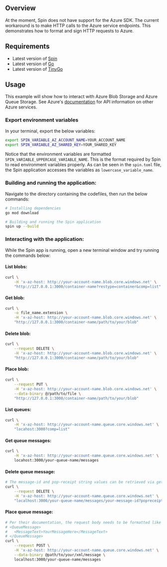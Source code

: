 ## Overview

At the moment, Spin does not have support for the Azure SDK. The current workaround is to make HTTP calls to the Azure service endpoints. This demonstrates how to format and sign HTTP requests to Azure.

## Requirements

- Latest version of [Spin](https://developer.fermyon.com/spin/v2/install)
- Latest version of [Go](https://go.dev/doc/install)
- Latest version of [TinyGo](https://tinygo.org/getting-started/install/)


## Usage

This example will show how to interact with Azure Blob Storage and Azure Queue Storage. See Azure's [documentation](https://learn.microsoft.com/en-us/rest/api/azure/) for API information on other Azure services. 

### Export environment variables

In your terminal, export the below variables:

```bash
export SPIN_VARIABLE_AZ_ACCOUNT_NAME=YOUR_ACCOUNT_NAME
export SPIN_VARIABLE_AZ_SHARED_KEY=YOUR_SHARED_KEY
```

Notice that the environment variables are formatted `SPIN_VARIABLE_UPPERCASE_VARIABLE_NAME`. This is the format required by Spin to read environment variables properly. As can be seen in the `spin.toml` file, the Spin application accesses the variables as `lowercase_variable_name`. 


### Building and running the application:

Navigate to the directory containing the codefiles, then run the below commands:

```bash
# Installing dependencies
go mod download

# Building and running the Spin application
spin up --build
```


### Interacting with the application:

While the Spin app is running, open a new terminal window and try running the commands below:

#### List blobs:

```bash
curl \
    -H 'x-az-host: http://your-account-name.blob.core.windows.net' \
    "http://127.0.0.1:3000/container-name?restype=container&comp=list"
```

#### Get blob:

```bash
curl \
    -o file_name.extension \
    -H 'x-az-host: http://your-account-name.blob.core.windows.net' \
    "http://127.0.0.1:3000/container-name/path/to/your/blob"
```

#### Delete blob:

```bash
curl \
    --request DELETE \
    -H 'x-az-host: http://your-account-name.blob.core.windows.net' \
    "http://127.0.0.1:3000/container-name/path/to/your/blob"
```

#### Place blob:

```bash
curl \
    --request PUT \
    -H 'x-az-host: http://your-account-name.blob.core.windows.net' \
    --data-binary @/path/to/file \
    "http://127.0.0.1:3000/container-name/path/to/your/blob"
```

#### List queues:

```bash
curl \
    -H 'x-az-host: http://your-account-name.queue.core.windows.net' \
    "locahost:3000?comp=list"
```
#### Get queue messages:

```bash
curl \
    -H 'x-az-host: http://your-account-name.queue.core.windows.net' \
    locahost:3000/your-queue-name/messages
```

#### Delete queue message:

```bash
# The message-id and pop-receipt string values can be retrieved via getting messages from the queue.
curl \
    --request DELETE \
    -H 'x-az-host: http://your-account-name.queue.core.windows.net' \
    "localhost:3000/your-queue-name/messages/your-message-id?popreceipt=your-pop-receipt-value"
```

#### Place queue message: 

```bash
# Per their documentation, the request body needs to be formatted like the following XML:
# <QueueMessage>
#   <MessageText>YourMessageHere</MessageText>
# </QueueMessage>
curl \
    --request POST \
    -H 'x-az-host: http://your-account-name.queue.core.windows.net' \
    --data-binary @path/to/your/xml/message \
    localhost:3000/your-queue-name/messages
```